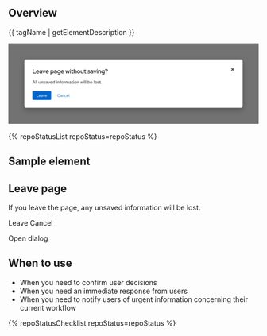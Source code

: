 ## Overview

{{ tagName | getElementDescription }}

<uxdot-example width-adjustment="1000px">
  <img src="./dialog-sample.png" alt="A dialog container with a black headline, black body text, two blue buttons, and a dark gray close button all on a white background on top of a slightly transparent black background">
</uxdot-example>

{% repoStatusList repoStatus=repoStatus %}


## Sample element

<rh-dialog trigger="standard-trigger">
  <h2 slot="header">Leave page</h2>
  <p>If you leave the page, any unsaved information will be lost.</p>
  <rh-button slot="footer">Leave</rh-button>
  <rh-button slot="footer" variant="tertiary">Cancel</rh-button>
</rh-dialog>

<rh-button id="standard-trigger">Open dialog</rh-button>

## When to use

  - When you need to confirm user decisions
  - When you need an immediate response from users
  - When you need to notify users of urgent information concerning their current workflow

{% repoStatusChecklist repoStatus=repoStatus %}
